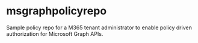 # msgraphpolicyrepo
Sample policy repo for a M365 tenant administrator to enable policy driven authorization for Microsoft Graph APIs.
